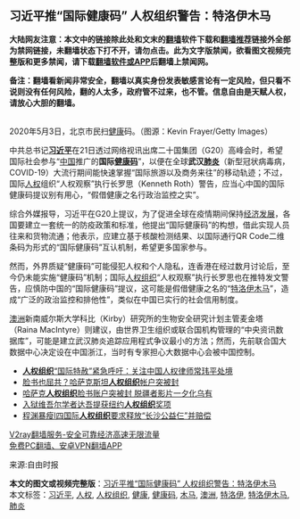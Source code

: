  <h2>习近平推“国际健康码” 人权组织警告：特洛伊木马</h2> <p class="notice"><b>大陆网友注意：本文中的链接除此处和文末的<a href="https://github.com/bannedbook/fanqiang" >翻墙</a>软件下载和<a href="https://github.com/killgcd/justmysocks/blob/master/README.md">翻墙推荐</a>链接外全部为禁网链接，未翻墙状态下打不开，请勿点击。此为文字版禁闻，欲看图文视频完整版和更多禁闻，请下载<a href="https://github.com/bannedbook/fanqiang">翻墙软件或APP</a>后翻墙上禁闻网。</p><p>备注：翻墙看新闻非常安全，翻墙以真实身份发表敏感言论有一定风险，但只看不说则没有任何风险，翻的人太多，政府管不过来，也不管。信息自由是天赋人权，请放心大胆的翻墙。</b></p>  <div class="entry"> <p><br /> 2020年5月3日，北京市民扫<a href="https://www.bannedbook.org/bnews/tag/%e5%81%a5%e5%ba%b7/" class="st_tag internal_tag" rel="tag" title="标签 健康 下的日志">健康</a>码。（图源：Kevin Frayer/Getty Images） </p> <p> 中共总书记<strong><a href="https://www.bannedbook.org/bnews/tag/%e4%b9%a0%e8%bf%91%e5%b9%b3/" class="st_tag internal_tag" rel="tag" title="标签 习近平 下的日志">习近平</a></strong>在21日透过网络视讯出席二十国集团（G20）高峰会时，希望国际社会参与“<span class='wp_keywordlink_affiliate'><a href="https://www.bannedbook.org/" title="中国" target="_blank">中国</a></span>推广的<strong>国际<a href="https://www.bannedbook.org/bnews/tag/%e5%81%a5%e5%ba%b7%e7%a0%81/" class="st_tag internal_tag" rel="tag" title="标签 健康码 下的日志">健康码</a></strong>”，以便在全球<strong>武汉<a href="https://www.bannedbook.org/bnews/tag/%e8%82%ba%e7%82%8e/" class="st_tag internal_tag" rel="tag" title="标签 肺炎 下的日志">肺炎</a></strong>（新型冠状病毒病，COVID-19）大流行期间能快速掌握“国际旅游以及商务来往”的移动轨迹；不过，国际<a href="https://www.bannedbook.org/bnews/tag/%e4%ba%ba%e6%9d%83/" class="st_tag internal_tag" rel="tag" title="标签 人权 下的日志">人权</a>组织“人权观察”执行长罗思（Kenneth Roth）警告，应当心中国的国际健康码提议别有用心，“假借健康之名行政治监控之实”。 </p>  <p>综合外媒报导，习近平在G20上提议，为了促进全球在疫情期间保持<span class='wp_keywordlink'><a href="https://www.bannedbook.org/forum2/topic869.html" title="宪政、法治和经济发展——走向市场经济的制度保障" target="_blank">经济发展</a></span>，各国要建立一套统一的防疫政策和标准，他提出“国际健康码”的构想，借此实现人员往来和货物流通；他表示，应建立基于核酸检测结果、以国际通行QR Code二维条码为形式的“国际健康码”互认机制，希望更多国家参与。 </p> <p>然而，外界质疑“健康码”可能侵犯人权和个人隐私，连香港在经过数月讨论后，至今仍未能实施“健康码”机制；国际<a href="https://www.bannedbook.org/bnews/tag/%e4%ba%ba%e6%9d%83%e7%bb%84%e7%bb%87/" class="st_tag internal_tag" rel="tag" title="标签 人权组织 下的日志">人权组织</a>“人权观察”执行长罗思也在推特发文警告，应慎防中国的“国际健康码”提议，这可能是假借健康之名的“<a href="https://www.bannedbook.org/bnews/tag/%E7%89%B9%E6%B4%9B%E4%BC%8A%E6%9C%A8%E9%A9%AC/" class="st_tag internal_tag" rel="tag" title="标签 特洛伊木马 下的日志">特洛伊木马</a>”，造成“广泛的政治监控和排他性”，类似在中国已实行的社会信用制度。 </p>  <p><a href="https://www.bannedbook.org/bnews/tag/%e6%be%b3%e6%b4%b2/" class="st_tag internal_tag" rel="tag" title="标签 澳洲 下的日志">澳洲</a>新南威尔斯大学科比（Kirby）研究所的生物安全研究计划主管麦金塔（Raina MacIntyre）则建议，由世界卫生组织或联合国机构管理的“中央资讯数据库”，可能是建立武汉肺炎追踪应用程式争议最小的方法；然而，先前联合国大数据中心决定设在中国浙江，当时有专家担心大数据中心会被中国控制。 </p> <ul class='op-related-articles' title='相关阅读'> <li><a href='https://www.bannedbook.org/bnews/headline/20201118/1432604.html' target='_blank'><b>人权组织</b>“国际特赦”紧急呼吁：关注中国人权律师常玮平处境</a></li> <li><a href='https://www.bannedbook.org/bnews/taiwannews/20201117/1432334.html' target='_blank'>脸书也屈共？哈萨克斯坦<b>人权组织</b>帐户突被封</a></li> <li><a href='https://www.bannedbook.org/bnews/comments/20201116/1431854.html' target='_blank'>哈萨克<b>人权组织</b>脸书账户突被封 脱疆者影片一夕化乌有</a></li> <li><a href='https://www.bannedbook.org/bnews/headline/20201113/1430143.html' target='_blank'>入狱维吾尔学者达吾提获纽约<b>人权组织</b>奖项</a></li> <li><a href='https://www.bannedbook.org/bnews/baitai/20201113/1430125.html' target='_blank'>程渊暴瘦l四国际<b>人权组织</b>要求释放“长沙公益仨”并赔偿</a></li> </ul> <p class="texttj"> <a href="https://www.bannedbook.org/forum23/topic22702.html" target="_blank">V2ray翻墙服务-安全可靠经济高速无限流量</a><br/> <a href="https://github.com/bannedbook/fanqiang/wiki/%E7%A6%81%E9%97%BB%E7%BD%91%E5%AE%89%E5%8D%93%E7%BF%BB%E5%A2%99%E6%96%B0%E9%97%BBAPP" target="_blank">免费PC翻墙、安卓VPN翻墙APP</a></p><p>来源:自由时报</p> <a name='sharetosocial'></a>       <div><b>本文的图文或视频完整版</b>：<a href='https://www.bannedbook.org/bnews/comments/20201125/1437015.html'>习近平推“国际健康码” 人权组织警告：特洛伊木马</a></div>  </div><!--END ENTRY--> <div class="postfooter"> <div>本文标签：<a href="https://www.bannedbook.org/bnews/tag/%e4%b9%a0%e8%bf%91%e5%b9%b3/" rel="tag">习近平</a>, <a href="https://www.bannedbook.org/bnews/tag/%e4%ba%ba%e6%9d%83/" rel="tag">人权</a>, <a href="https://www.bannedbook.org/bnews/tag/%e4%ba%ba%e6%9d%83%e7%bb%84%e7%bb%87/" rel="tag">人权组织</a>, <a href="https://www.bannedbook.org/bnews/tag/%e5%81%a5%e5%ba%b7/" rel="tag">健康</a>, <a href="https://www.bannedbook.org/bnews/tag/%e5%81%a5%e5%ba%b7%e7%a0%81/" rel="tag">健康码</a>, <a href="https://www.bannedbook.org/bnews/tag/%E6%9C%A8%E9%A9%AC/" rel="tag">木马</a>, <a href="https://www.bannedbook.org/bnews/tag/%e6%be%b3%e6%b4%b2/" rel="tag">澳洲</a>, <a href="https://www.bannedbook.org/bnews/tag/%E7%89%B9%E6%B4%9B%E4%BC%8A/" rel="tag">特洛伊</a>, <a href="https://www.bannedbook.org/bnews/tag/%E7%89%B9%E6%B4%9B%E4%BC%8A%E6%9C%A8%E9%A9%AC/" rel="tag">特洛伊木马</a>, <a href="https://www.bannedbook.org/bnews/tag/%e8%82%ba%e7%82%8e/" rel="tag">肺炎</a></div>  </div><!--END POSTFOOTER--> 